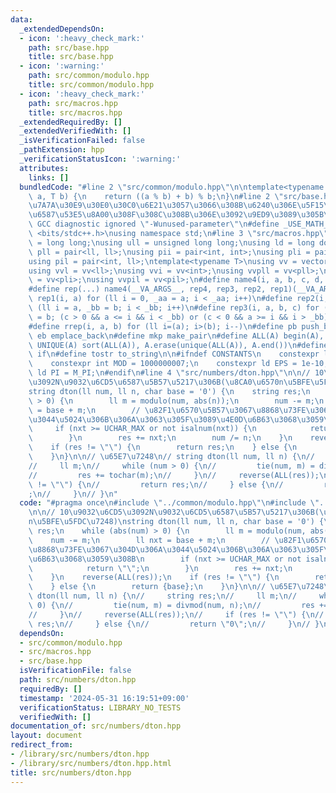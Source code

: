 ```yaml
---
data:
  _extendedDependsOn:
  - icon: ':heavy_check_mark:'
    path: src/base.hpp
    title: src/base.hpp
  - icon: ':warning:'
    path: src/common/modulo.hpp
    title: src/common/modulo.hpp
  - icon: ':heavy_check_mark:'
    path: src/macros.hpp
    title: src/macros.hpp
  _extendedRequiredBy: []
  _extendedVerifiedWith: []
  _isVerificationFailed: false
  _pathExtension: hpp
  _verificationStatusIcon: ':warning:'
  attributes:
    links: []
  bundledCode: "#line 2 \"src/common/modulo.hpp\"\n\ntemplate<typename T>\nT modulo(T\
    \ a, T b) {\n    return ((a % b) + b) % b;\n}\n#line 2 \"src/base.hpp\"\n// UF\u306E\
    \u7A7A\u30E9\u30E0\u30C0\u6E21\u3057\u3066\u308B\u6240\u306E\u5F15\u6570\u3067\
    \u6587\u53E5\u8A00\u308F\u308C\u308B\u306E\u3092\u9ED9\u3089\u305B\u308B\n#pragma\
    \ GCC diagnostic ignored \"-Wunused-parameter\"\n#define _USE_MATH_DEFINES\n#include\
    \ <bits/stdc++.h>\nusing namespace std;\n#line 3 \"src/macros.hpp\"\n\nusing ll\
    \ = long long;\nusing ull = unsigned long long;\nusing ld = long double;\nusing\
    \ pll = pair<ll, ll>;\nusing pii = pair<int, int>;\nusing pli = pair<ll, int>;\n\
    using pil = pair<int, ll>;\ntemplate<typename T>\nusing vv = vector<vector<T>>;\n\
    using vvl = vv<ll>;\nusing vvi = vv<int>;\nusing vvpll = vv<pll>;\nusing vvpli\
    \ = vv<pli>;\nusing vvpil = vv<pil>;\n#define name4(i, a, b, c, d, e, ...) e\n\
    #define rep(...) name4(__VA_ARGS__, rep4, rep3, rep2, rep1)(__VA_ARGS__)\n#define\
    \ rep1(i, a) for (ll i = 0, _aa = a; i < _aa; i++)\n#define rep2(i, a, b) for\
    \ (ll i = a, _bb = b; i < _bb; i++)\n#define rep3(i, a, b, c) for (ll i = a, _bb\
    \ = b; (c > 0 && a <= i && i < _bb) or (c < 0 && a >= i && i > _bb); i += c)\n\
    #define rrep(i, a, b) for (ll i=(a); i>(b); i--)\n#define pb push_back\n#define\
    \ eb emplace_back\n#define mkp make_pair\n#define ALL(A) begin(A), end(A)\n#define\
    \ UNIQUE(A) sort(ALL(A)), A.erase(unique(ALL(A)), A.end())\n#define elif else\
    \ if\n#define tostr to_string\n\n#ifndef CONSTANTS\n    constexpr ll INF = 1e18;\n\
    \    constexpr int MOD = 1000000007;\n    constexpr ld EPS = 1e-10;\n    constexpr\
    \ ld PI = M_PI;\n#endif\n#line 4 \"src/numbers/dton.hpp\"\n\n// 10\u9032\u6CD5\
    \u3092N\u9032\u6CD5\u6587\u5B57\u5217\u306B(\u8CA0\u6570n\u5BFE\u5FDC\u7248)\n\
    string dton(ll num, ll n, char base = '0') {\n    string res;\n    while (abs(num)\
    \ > 0) {\n        ll m = modulo(num, abs(n));\n        num -= m;\n        ll nxt\
    \ = base + m;\n        // \u82F1\u6570\u5B57\u3067\u8868\u73FE\u3067\u304D\u306A\
    \u3044\u5024\u306B\u306A\u3063\u305F\u3089\u4E0D\u6B63\u3068\u3059\u308B\n   \
    \     if (nxt >= UCHAR_MAX or not isalnum(nxt)) {\n            return \"\";\n\
    \        }\n        res += nxt;\n        num /= n;\n    }\n    reverse(ALL(res));\n\
    \    if (res != \"\") {\n        return res;\n    } else {\n        return {base};\n\
    \    }\n}\n\n// \u65E7\u7248\n// string dton(ll num, ll n) {\n//     string res;\n\
    //     ll m;\n//     while (num > 0) {\n//         tie(num, m) = divmod(num, n);\n\
    //         res += tochar(m);\n//     }\n//     reverse(ALL(res));\n//     if (res\
    \ != \"\") {\n//         return res;\n//     } else {\n//         return \"0\"\
    ;\n//     }\n// }\n"
  code: "#pragma once\n#include \"../common/modulo.hpp\"\n#include \"../macros.hpp\"\
    \n\n// 10\u9032\u6CD5\u3092N\u9032\u6CD5\u6587\u5B57\u5217\u306B(\u8CA0\u6570\
    n\u5BFE\u5FDC\u7248)\nstring dton(ll num, ll n, char base = '0') {\n    string\
    \ res;\n    while (abs(num) > 0) {\n        ll m = modulo(num, abs(n));\n    \
    \    num -= m;\n        ll nxt = base + m;\n        // \u82F1\u6570\u5B57\u3067\
    \u8868\u73FE\u3067\u304D\u306A\u3044\u5024\u306B\u306A\u3063\u305F\u3089\u4E0D\
    \u6B63\u3068\u3059\u308B\n        if (nxt >= UCHAR_MAX or not isalnum(nxt)) {\n\
    \            return \"\";\n        }\n        res += nxt;\n        num /= n;\n\
    \    }\n    reverse(ALL(res));\n    if (res != \"\") {\n        return res;\n\
    \    } else {\n        return {base};\n    }\n}\n\n// \u65E7\u7248\n// string\
    \ dton(ll num, ll n) {\n//     string res;\n//     ll m;\n//     while (num >\
    \ 0) {\n//         tie(num, m) = divmod(num, n);\n//         res += tochar(m);\n\
    //     }\n//     reverse(ALL(res));\n//     if (res != \"\") {\n//         return\
    \ res;\n//     } else {\n//         return \"0\";\n//     }\n// }\n"
  dependsOn:
  - src/common/modulo.hpp
  - src/macros.hpp
  - src/base.hpp
  isVerificationFile: false
  path: src/numbers/dton.hpp
  requiredBy: []
  timestamp: '2024-05-31 16:19:51+09:00'
  verificationStatus: LIBRARY_NO_TESTS
  verifiedWith: []
documentation_of: src/numbers/dton.hpp
layout: document
redirect_from:
- /library/src/numbers/dton.hpp
- /library/src/numbers/dton.hpp.html
title: src/numbers/dton.hpp
---
```


